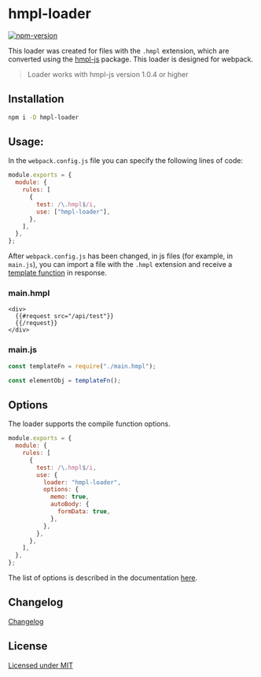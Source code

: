 # hmpl-loader

[![npm-version](https://img.shields.io/npm/v/hmpl-loader?logo=npm&color=fff)](https://www.npmjs.com/package/hmpl-loader)

This loader was created for files with the `.hmpl` extension, which are converted using the [hmpl-js](https://www.npmjs.com/package/hmpl-js) package. This loader is designed for webpack.

> Loader works with hmpl-js version 1.0.4 or higher

## Installation

```bash
npm i -D hmpl-loader
```

## Usage:

In the `webpack.config.js` file you can specify the following lines of code:

```javascript
module.exports = {
  module: {
    rules: [
      {
        test: /\.hmpl$/i,
        use: ["hmpl-loader"],
      },
    ],
  },
};
```

After `webpack.config.js` has been changed, in js files (for example, in `main.js`), you can import a file with the `.hmpl` extension and receive a [template function](https://spec.hmpl-lang.dev/#template-function) in response.

### main.hmpl

```hmpl
<div>
  {{#request src="/api/test"}}
  {{/request}}
</div>
```

### main.js

```javascript
const templateFn = require("./main.hmpl");

const elementObj = templateFn();
```

## Options

The loader supports the compile function options.

```javascript
module.exports = {
  module: {
    rules: [
      {
        test: /\.hmpl$/i,
        use: {
          loader: "hmpl-loader",
          options: {
            memo: true,
            autoBody: {
              formData: true,
            },
          },
        },
      },
    ],
  },
};
```

The list of options is described in the documentation [here](https://spec.hmpl-lang.dev/#options).

## Changelog

[Changelog](https://github.com/hmpl-language/hmpl-loader/releases)

## License

[Licensed under MIT](https://github.com/hmpl-language/hmpl-loader/blob/master/LICENSE)

